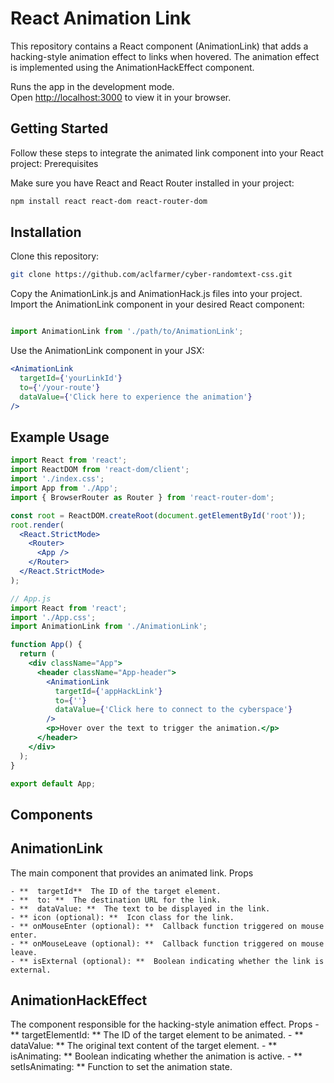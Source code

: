 # React Animation Link

This repository contains a React component (AnimationLink) that adds a hacking-style animation effect to links when hovered. The animation effect is implemented using the AnimationHackEffect component.

Runs the app in the development mode.\
Open [http://localhost:3000](http://localhost:3000) to view it in your browser.

## Getting Started

Follow these steps to integrate the animated link component into your React project:
Prerequisites

Make sure you have React and React Router installed in your project:

```bash
npm install react react-dom react-router-dom
```
## Installation

Clone this repository:

```bash
git clone https://github.com/aclfarmer/cyber-randomtext-css.git
```

Copy the AnimationLink.js and AnimationHack.js files into your project.
Import the AnimationLink component in your desired React component:

```jsx

import AnimationLink from './path/to/AnimationLink';
```
Use the AnimationLink component in your JSX:

```jsx
<AnimationLink
  targetId={'yourLinkId'}
  to={'/your-route'}
  dataValue={'Click here to experience the animation'}
/>
```
## Example Usage
```jsx
import React from 'react';
import ReactDOM from 'react-dom/client';
import './index.css';
import App from './App';
import { BrowserRouter as Router } from 'react-router-dom';

const root = ReactDOM.createRoot(document.getElementById('root'));
root.render(
  <React.StrictMode>
    <Router>
      <App />
    </Router>
  </React.StrictMode>
);
```
```jsx
// App.js
import React from 'react';
import './App.css';
import AnimationLink from './AnimationLink';

function App() {
  return (
    <div className="App">
      <header className="App-header">
        <AnimationLink
          targetId={'appHackLink'}
          to={''}
          dataValue={'Click here to connect to the cyberspace'}
        />
        <p>Hover over the text to trigger the animation.</p>
      </header>
    </div>
  );
}

export default App;
```
## Components
## AnimationLink
The main component that provides an animated link.
Props

    - **  targetId**  The ID of the target element.
    - **  to: **  The destination URL for the link.
    - **  dataValue: **  The text to be displayed in the link.
    - ** icon (optional): **  Icon class for the link.
    - ** onMouseEnter (optional): **  Callback function triggered on mouse enter.
    - ** onMouseLeave (optional): **  Callback function triggered on mouse leave.
    - ** isExternal (optional): **  Boolean indicating whether the link is external.

## AnimationHackEffect

The component responsible for the hacking-style animation effect.
Props
    - ** targetElementId: ** The ID of the target element to be animated.
    - ** dataValue: **  The original text content of the target element.
    - ** isAnimating: **  Boolean indicating whether the animation is active.
    - ** setIsAnimating: **  Function to set the animation state.
